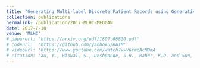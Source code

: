 ```yaml
---
title: "Generating Multi-label Discrete Patient Records using Generative Adversarial Networks"
collection: publications
permalink: /publication/2017-MLHC-MEDGAN
date: 2017-7-10
venue: 'MLHC'
# paperurl: 'https://arxiv.org/pdf/1807.08820.pdf'
# codeurl:  'https://github.com/yanboxu/RAIM'
# videourl: 'https://www.youtube.com/watch?v=V6rmcAcMDmA'
# citation: 'Xu, Y., Biswal, S., Deshpande, S.R., Maher, K.O. and Sun, J., 2018, July. RAIM: Recurrent Attentive and Intensive Model of Multimodal Patient Monitoring Data. In Proceedings of the 24th ACM SIGKDD International Conference on Knowledge Discovery & Data Mining (pp. 2565-2573). ACM.'
---
```

